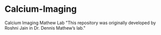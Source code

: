 # Calcium-Imaging
Calcium Imaging Mathew Lab 
"This repository was originally developed by Roshni Jain in Dr. Dennis Mathew’s lab."

